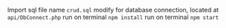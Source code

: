 Import sql file name `crud.sql`
modify for database connection, located at `api/DbConnect.php`
run on terminal `npm install`
run on terminal `npm start`